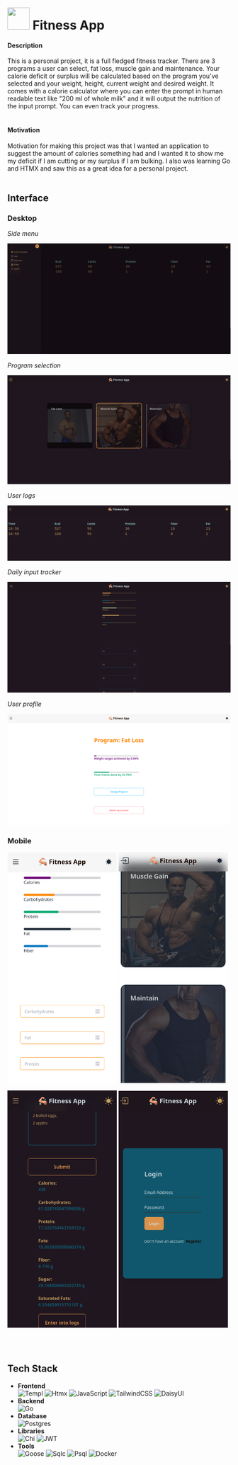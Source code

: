 # <img src="https://img.icons8.com/?size=512&id=X3XGYoBQVt1Q&format=png" width="50" height="50"/> Fitness App

#### Description
This is a personal project, it is a full fledged fitness tracker. There are 3 programs a user can select, fat loss, muscle gain and maintenance. Your calorie
deficit or surplus will be calculated based on the program you've selected and your weight, height, current weight and desired weight. It comes with a 
calorie calculator where you can enter the prompt in human readable text like "200 ml of whole milk" and it will output the nutrition of the input prompt.
You can even track your progress.
<br>
<br>

#### Motivation
Motivation for making this project was that I wanted an application to suggest the amount of calories something had and I wanted it to show me my deficit
if I am cutting or my surplus if I am bulking. I also was learning Go and HTMX and saw this as a great idea for a personal project.
<br>
<br>

## Interface
### Desktop
*Side menu*

<img src="./screenshots/Screenshot from 2024-06-03 17-00-23.png" /> 

*Program selection*

<img src="./screenshots/Screenshot from 2024-06-03 16-56-39.png" /> 

*User logs*

<img src="./screenshots/Screenshot from 2024-06-03 17-00-07.png" /> 

*Daily input tracker*

<img src="./screenshots/Screenshot from 2024-06-03 16-58-50.png" /> 

*User profile*

<img src="./screenshots/Screenshot from 2024-06-03 16-59-09.png" /> 

### Mobile

<p float="left">
    <img src="./screenshots/Screenshot from 2024-06-06 12-52-14.png" width="49%"/> 
    <img src="./screenshots/Screenshot from 2024-06-06 12-50-27.png" width="49%"/>
</p>

<p float="left">
    <img src="./screenshots/Screenshot from 2024-06-11 15-31-33.png" width="49%"/> 
    <img src="./screenshots/Screenshot from 2024-06-11 15-30-07.png" width="49%"/>
</p>
<br>
<br>

## Tech Stack
+ **Frontend**\
    ![Templ](https://img.shields.io/badge/Templ-%252300ADD8?style=for-the-badge&logo=go&logoColor=yellow&logoSize=auto&color=black)
    ![Htmx](https://img.shields.io/badge/htmx-36C?logo=htmx&logoColor=fff&style=for-the-badge&logoSize=auto)
    ![JavaScript](https://img.shields.io/badge/JavaScript-F7DF1E?logo=javascript&logoColor=000&style=for-the-badge&logoSize=auto)
    ![TailwindCSS](https://img.shields.io/badge/tailwindcss-%2338B2AC.svg?style=for-the-badge&logo=tailwind-css&logoSize=auto&logoColor=white)
    ![DaisyUI](https://img.shields.io/badge/daisyui-5A0EF8?style=for-the-badge&logo=daisyui&logoSize=auto&logoColor=white)
+ **Backend**\
    ![Go](https://img.shields.io/badge/Golang-%252300ADD8?style=for-the-badge&logo=go&logoColor=white&logoSize=auto&color=blue)
+ **Database**\
    ![Postgres](https://img.shields.io/badge/postgres-%23316192.svg?style=for-the-badge&logo=postgresql&logoColor=white&logoSize=auto)
+ **Libraries**\
    ![Chi](https://img.shields.io/badge/Chi-%252300ADD8?style=for-the-badge&logo=go&logoColor=green&logoSize=auto&color=white)
    ![JWT](https://img.shields.io/badge/JWT-black?style=for-the-badge&logo=JSON%20web%20tokens&logoSize=auto)
+ **Tools**\
    ![Goose](https://img.shields.io/badge/Goose-%252300ADD8?style=for-the-badge&logo=go&logoColor=orange&logoSize=auto&color=white)
    ![Sqlc](https://img.shields.io/badge/Sqlc-%23316192.svg?style=for-the-badge&logo=postgresql&logoSize=auto&logoColor=yellow&color=black)
    ![Psql](https://img.shields.io/badge/psql-%23316192.svg?style=for-the-badge&logo=postgresql&logoSize=auto&logoColor=violet&color=black)
    ![Docker](https://img.shields.io/badge/docker-%230db7ed.svg?style=for-the-badge&logo=docker&logoSize=auto&logoColor=white)
